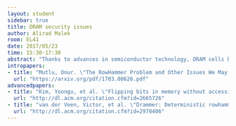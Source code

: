 ```yaml
---
layout: student
sidebar: true
title: DRAM security issues
author: Alirad Malek
room: EL41
date: 2017/05/23
time: 15:30-17:30
abstract: "Thanks to advances in semiconductor technology, DRAM cells have scaled down to feature sizes of a few nanometers, bringing great opportunities and new challenges to the design of future memory systems. On the one hand, we can have higher memory capacity on the same silicon area, on the other hand shrinking size of transistors and capacitors increases variability and affects the reliability of DRAM chips. One of the fault models which is highly associated with technology scaling in DRAMs in disturbance errors. In 2014, an empirical study of off-the-shelf DRAMs revealed that by repeatedly accessing a row within DRAM, it is possible to force disturbance errors in significant numbers of cells. This phenomena which later became known as RowHammer problem, was initially perceived as a reliability issue. However, in a short while it became evident that the RowHammer effect could possibly be a major security vulnerability. Over the last couple of years, many researchers have proposed exploiting RowHammer, in order to gain kernel privilege on real systems, takeover a Virtual machine in shared environment or using a malicious mobile application to gain root access.  In this short survey, we will have an overview of RowHammer problem, how it could be exploited as a security vulnerability and what are the current counter-measures against it."
intropapers:
- title: "Mutlu, Onur. \"The RowHammer Problem and Other Issues We May Face as Memory Becomes Denser.\""
  url: "https://arxiv.org/pdf/1703.00626.pdf"
advancedpapers:
- title: "Kim, Yoongu, et al. \"Flipping bits in memory without accessing them: An experimental study of DRAM disturbance errors.\" ACM SIGARCH Computer Architecture News. Vol. 42. No. 3. IEEE Press, 2014"
  url: "http://dl.acm.org/citation.cfm?id=2665726"
- title: "van der Veen, Victor, et al. \"Drammer: Deterministic rowhammer attacks on mobile platforms.\" Proceedings of the 2016 ACM SIGSAC Conference on Computer and Communications Security. ACM, 2016"
  url: "http://dl.acm.org/citation.cfm?id=2978406"
---
```


